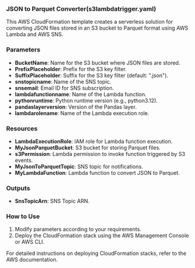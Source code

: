 ### JSON to Parquet Converter(s3lambdatrigger.yaml)

This AWS CloudFormation template creates a serverless solution for converting JSON files stored in an S3 bucket to Parquet format using AWS Lambda and AWS SNS.

### Parameters
- **BucketName**: Name for the S3 bucket where JSON files are stored.
- **PrefixPlaceholder**: Prefix for the S3 key filter.
- **SuffixPlaceholder**: Suffix for the S3 key filter (default: ".json").
- **snstopicname**: Name of the SNS topic.
- **snsemail**: Email ID for SNS subscription.
- **lambdafunctionname**: Name of the Lambda function.
- **pythonruntime**: Python runtime version (e.g., python3.12).
- **pandaslayerversion**: Version of the Pandas layer.
- **lambdarolename**: Name of the Lambda execution role.

### Resources
- **LambdaExecutionRole**: IAM role for Lambda function execution.
- **MyJsonParquetBucket**: S3 bucket for storing Parquet files.
- **s3Permission**: Lambda permission to invoke function triggered by S3 events.
- **MyJsonToParquetTopic**: SNS topic for notifications.
- **MyLambdaFunction**: Lambda function to convert JSON to Parquet.

### Outputs
- **SnsTopicArn**: SNS Topic ARN.

### How to Use
1. Modify parameters according to your requirements.
2. Deploy the CloudFormation stack using the AWS Management Console or AWS CLI.

For detailed instructions on deploying CloudFormation stacks, refer to the AWS documentation.
